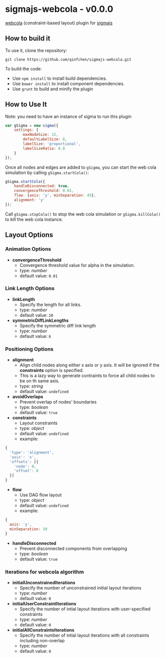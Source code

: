 sigmajs-webcola - v0.0.0
=================

[webcola](https://github.com/tgdwyer/WebCola) (constraint-based layout) plugin for [sigmajs](https://github.com/jacomyal/sigma.js)

## How to build it

To use it, clone the repository:

```
git clone https://github.com/qinfchen/sigmajs-webcola.git
```

To build the code:

 - Use `npm install` to install build dependencies.
 - Use `bower install` to install component dependencies.
 - Use `grunt` to build and minify the plugin

## How to Use It
Note: you need to have an instance of sigma to run this plugin
```javascript
var gSigma = new sigma({
    settings: {
        maxNodeSize: 12,
        defaultLabelSize: 8,
        labelSize: 'proportional',
        labelSizeRatio: 0.8
    }
});
```

Once all nodes and edges are added to `gSigma`, you can start the web cola simulation by calling `gSigma.startCola()`:
```javascript
gSigma.startCola({
    handleDisconnected: true,
    convergenceThreshold: 0.01,
    flow: {axis: 'y', minSeparation: 45},
    alignment: 'y'
});
```
Call `gSigma.stopCola()` to stop the web cola simulation or `gSigma.killCola()` to kill the web cola instance.

## Layout Options

### Animation Options
 * **convergenceThreshold**
   * Convergence threshold value for alpha in the simulation.
   * type: *number*
   * default value: `0.01`

### Link Length Options
 * **linkLength**
   * Specify the length for all links.
   * type: *number*
   * default value: `20`
 * **symmetricDiffLinkLengths**
   * Specify the symmetric diff link length
   * type: *number*
   * default value: `6`

### Positioning Options
 * **alignment**
   * Align child nodes along either x axis or y axis. It will be ignored if the **constraints** option is specified.
   * This is a lazy way to generate contraints to force all child nodes to be on th same axis.
   * type: *string*
   * default value: `undefined`
 * **avoidOverlaps**
   * Prevent overlap of nodes' boundaries
   * type: *boolean*
   * default value: `true`
 * **constraints**
   * Layout constraints
   * type: *object*
   * default value: `undefined`
   * example:
```javascript
{
  'type': 'alignment',
  'axis': 'x',
  'offsets': [{
    'node': 0,
    'offset': 0
  }]
}
```
 * **flow**
   * Use DAG flow layout
   * type: *object*
   * default value: `undefined`
   * example:
```javascript
{
  axis: 'y',
  minSeparation: 10
}
```
 * **handleDisconnected**
   * Prevent disconnected components from overlapping
   * type: *boolean*
   * default value: `true`

### Iterations for webcola algorithm
 * **initialUnconstrainedIterations**
   * Specify the number of unconstrained initial layout iterations
   * type: *number*
   * default value: `0`
 * **initialUserConstraintIterations**
   * Specify the number of intial layout iterations with user-specified constraints
   * type: *number*
   * default value: `0`
 * **initialAllConstraintsIterations**
   * Specify the number of intial layout iterations with all constraints including non-overlap
   * type: *number*
   * default value: `0`
